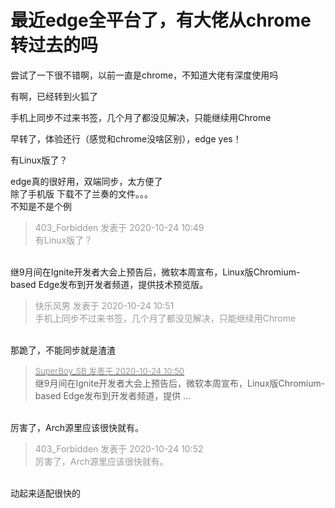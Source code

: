 # 最近edge全平台了，有大佬从chrome转过去的吗


尝试了一下很不错啊，以前一直是chrome，不知道大佬有深度使用吗

有啊，已经转到火狐了

手机上同步不过来书签，几个月了都没见解决，只能继续用Chrome

早转了，体验还行（感觉和chrome没啥区别），edge yes！

有Linux版了？

edge真的很好用，双端同步，太方便了<br />
除了手机版 下载不了兰奏的文件。。。<br />
不知是不是个例<img id="aimg_fvzr3" onclick="zoom(this, this.src, 0, 0, 0)" class="zoom" src="https://cdn.jsdelivr.net/gh/hishis/forum-master/public/images/patch.gif" onmouseover="img_onmouseoverfunc(this)" onload="thumbImg(this)" border="0" alt="" />

<div class="quote"><blockquote><font color="#999999">403_Forbidden 发表于 2020-10-24 10:49</font><br />
<font color="#999999">有Linux版了？</font></blockquote></div><br />
继9月间在Ignite开发者大会上预告后，微软本周宣布，Linux版Chromium-based Edge发布到开发者频道，提供技术预览版。

<div class="quote"><blockquote><font color="#999999">快乐风男 发表于 2020-10-24 10:51</font><br />
<font color="#999999">手机上同步不过来书签，几个月了都没见解决，只能继续用Chrome</font></blockquote></div><br />
那跪了，不能同步就是渣渣

<div class="quote"><blockquote><font size="2"><a href="https://www.hostloc.com/forum.php?mod=redirect&amp;goto=findpost&amp;pid=9344805&amp;ptid=757895" target="_blank"><font color="#999999">SuperBoy_SB 发表于 2020-10-24 10:50</font></a></font><br />
继9月间在Ignite开发者大会上预告后，微软本周宣布，Linux版Chromium-based Edge发布到开发者频道，提供 ...</blockquote></div><br />
厉害了，Arch源里应该很快就有。<img src="static/image/smiley/default/lol.gif" smilieid="12" border="0" alt="" />

<div class="quote"><blockquote><font color="#999999">403_Forbidden 发表于 2020-10-24 10:52</font><br />
<font color="#999999">厉害了，Arch源里应该很快就有。</font></blockquote></div><br />
动起来适配很快的

